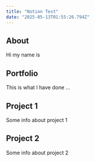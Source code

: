 ```yaml
---
title: "Notion Test"
date: "2025-05-13T01:55:26.794Z"
---
```



## About

Hi my name is


## Portfolio

This is what I have done …


## Project 1

Some info about project 1


## Project 2

Some info about project 2

